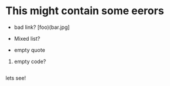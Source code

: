 # This might contain some eerors

* bad link? [foo)(bar.jpg]
- Mixed list?
+ empty quote
>
1. empty code?

```
```

lets see!